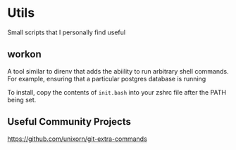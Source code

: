# Utils

Small scripts that I personally find useful

## workon

A tool similar to direnv that adds the abiility to run arbitrary shell commands.
For example, ensuring that a particular postgres database is running

To install, copy the contents of `init.bash` into your zshrc file after the PATH being set.

## Useful Community Projects
https://github.com/unixorn/git-extra-commands
